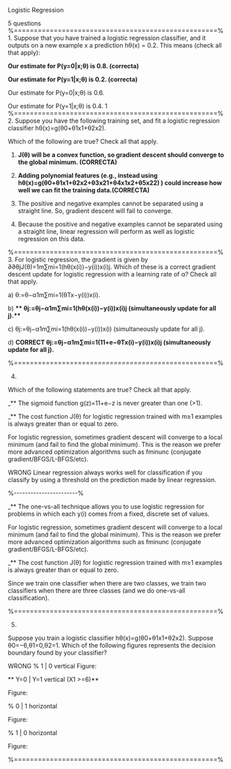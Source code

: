 Logistic Regression

5 questions
%===================================================%
1. 
Suppose that you have trained a logistic regression classifier, and it outputs on a new example x a prediction hθ(x) = 0.2. This means (check all that apply):

**Our estimate for P(y=0|x;θ) is 0.8. (correcta)**

**Our estimate for P(y=1|x;θ) is 0.2.  (correcta)**

Our estimate for P(y=0|x;θ) is 0.6.

Our estimate for P(y=1|x;θ) is 0.4.
1
%===================================================%
2. 
Suppose you have the following training set, and fit a logistic regression classifier hθ(x)=g(θ0+θ1x1+θ2x2).

Which of the following are true? Check all that apply.

1. **J(θ) will be a convex function, so gradient descent should converge to the global minimum. (CORRECTA)**

2. **Adding polynomial features (e.g., instead using hθ(x)=g(θ0+θ1x1+θ2x2+θ3x21+θ4x1x2+θ5x22) ) could increase how well we can fit the training data.(CORRECTA)**

3. The positive and negative examples cannot be separated using a straight line. So, gradient descent will fail to converge.

4. Because the positive and negative examples cannot be separated using a straight line, linear regression will perform as well as logistic regression on this data.

%===================================================%
3. 
For logistic regression, the gradient is given by ∂∂θjJ(θ)=1m∑mi=1(hθ(x(i))−y(i))x(i)j. Which of these is a correct gradient descent update for logistic regression with a learning rate of α? Check all that apply.



a) θ:=θ−α1m∑mi=1(θTx−y(i))x(i).


b) __** θj:=θj−α1m∑mi=1(hθ(x(i))−y(i))x(i)j (simultaneously update for all j).**__
 
c) θj:=θj−α1m∑mi=1(hθ(x(i))−y(i))x(i) (simultaneously update for all j).

d) __**CORRECT θj:=θj−α1m∑mi=1(11+e−θTx(i)−y(i))x(i)j (simultaneously update for all j).**__

%===================================================%

4. 
Which of the following statements are true? Check all that apply.

_** The sigmoid function g(z)=11+e−z is never greater than one (>1).

_** The cost function J(θ) for logistic regression trained with m≥1 examples is always greater than or equal to zero.

For logistic regression, sometimes gradient descent will converge to a local minimum (and fail to find the global minimum). This is the reason we prefer more advanced optimization algorithms such as fminunc (conjugate gradient/BFGS/L-BFGS/etc).

WRONG Linear regression always works well for classification if you classify by using a threshold on the prediction made by linear regression.

%-----------------------%

_** The one-vs-all technique allows you to use logistic regression for problems in which each y(i) comes from a fixed, discrete set of values.

For logistic regression, sometimes gradient descent will converge to a local minimum (and fail to find the global minimum). This is the reason we prefer more advanced optimization algorithms such as fminunc (conjugate gradient/BFGS/L-BFGS/etc).

_** The cost function J(θ) for logistic regression trained with m≥1 examples is always greater than or equal to zero.

Since we train one classifier when there are two classes, we train two classifiers when there are three classes (and we do one-vs-all classification).

%===================================================%

5. 
Suppose you train a logistic classifier hθ(x)=g(θ0+θ1x1+θ2x2). Suppose θ0=−6,θ1=0,θ2=1. Which of the following figures represents the decision boundary found by your classifier?

WRONG % 1 | 0 vertical
Figure:



** Y=0 | Y=1 vertical (X1 >=6)**

Figure:


% 0 | 1 horizontal

Figure:


% 1 | 0 horizontal

Figure:


%===================================================%


